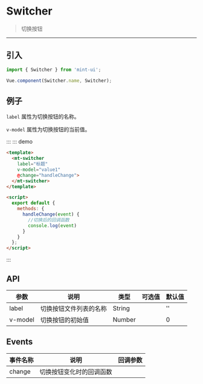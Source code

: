 # Switcher

> 切换按钮

-------------

## 引入

```javascript
import { Switcher } from 'mint-ui';

Vue.component(Switcher.name, Switcher);
```

## 例子

`label` 属性为切换按钮的名称。

`v-model` 属性为切换按钮的当前值。



:::
::: demo
```html
<template>
  <mt-switcher
    label="标题"
    v-model="value1"
    @change="handleChange">
  </mt-switcher>
</template>

<script>
  export default {
    methods: {
      handleChange(event) {
        //切换后的回调函数
        console.log(event)
      }
    }
  };
</script>
```
:::

## API
| 参数 | 说明 | 类型 | 可选值 | 默认值 |
|------|-------|---------|-------|--------|
| label | 切换按钮文件列表的名称 | String | | '' |
| v-model | 切换按钮的初始值 | Number | | 0 |


## Events
| 事件名称 | 说明 | 回调参数 |
|------|-------|---------|
| change | 切换按钮变化时的回调函数 |  |

<script>
  export default {
    data: function(){
      return {
        value1:""
      }
    },
    methods:{
      handleChange(event) {
        //切换后的回调函数
        console.log(event)
      }
    }
  };
</script>
